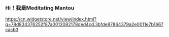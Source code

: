 ### Hi！我是Meditating Mantou
 
https://cn.widgetstore.net/view/index.html?q=78d834376252f87a0012082178ded4cd.3bfde87864379a2e0011e7b1667cacb3
